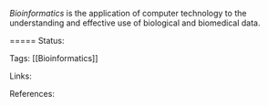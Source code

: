 _Bioinformatics_ is the application of computer technology to the understanding and effective use of biological and biomedical data.


===== 
Status:

Tags:
[[Bioinformatics]]

Links:

References:




